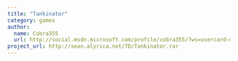 ```yaml
---
title: "Tankinator"
category: games
author:
  name: Cobra355
  url: http://social.msdn.microsoft.com/profile/cobra355/?ws=usercard-mini
project_url: http://sean.alyrica.net/TD/Tankinator.rar
---
```

